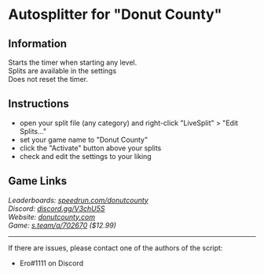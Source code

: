 # Autosplitter for "Donut County"
## Information
Starts the timer when starting any level.  
Splits are available in the settings  
Does not reset the timer.

## Instructions
* open your split file (any category) and right-click "LiveSplit" > "Edit Splits..."
* set your game name to "Donut County"
* click the "Activate" button above your splits
* check and edit the settings to your liking

## Game Links
*Leaderboards: [speedrun.com/donutcounty](https://speedrun.com/donutcounty)*  
*Discord: [discord.gg/V3chU5S](https://discord.gg/V3chU5S)*  
*Website: [donutcounty.com](https://donutcounty.com)*  
*Game: [s.team/a/702670](https://s.team/a/702670) ($12.99)*

---
If there are issues, please contact one of the authors of the script:  
* Ero#1111 on Discord